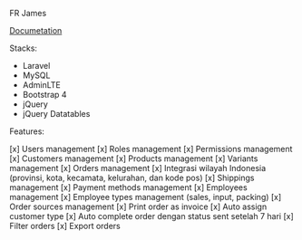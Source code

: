 FR James

[Documetation](https://longhaired-wallaby-a66.notion.site/Fitur-Step-1-b368e4b6dfb24583ab5f7984b4921114)

Stacks:

- Laravel
- MySQL
- AdminLTE
- Bootstrap 4
- jQuery
- jQuery Datatables

Features:

[x] Users management
[x] Roles management
[x] Permissions management
[x] Customers management
[x] Products management
[x] Variants management
[x] Orders management
[x] Integrasi wilayah Indonesia (provinsi, kota, kecamata, kelurahan, dan kode pos)
[x] Shippings management
[x] Payment methods management
[x] Employees management
[x] Employee types management (sales, input, packing)
[x] Order sources management
[x] Print order as invoice
[x] Auto assign customer type
[x] Auto complete order dengan status sent setelah 7 hari
[x] Filter orders
[x] Export orders
